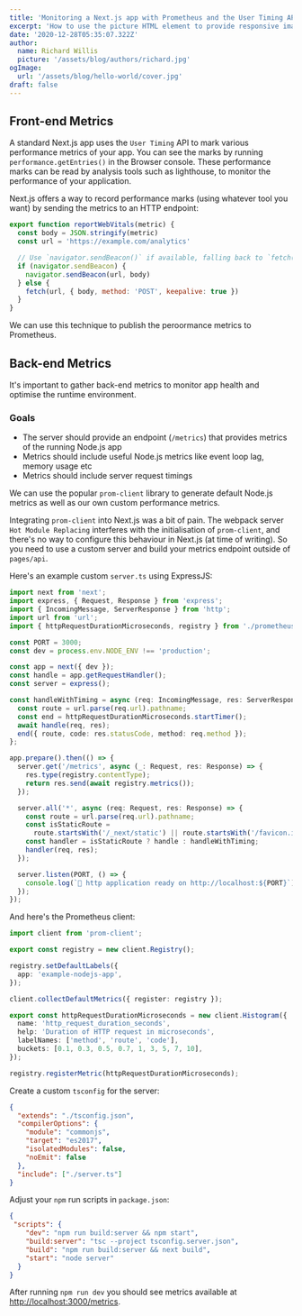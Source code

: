 ```yaml
---
title: 'Monitoring a Next.js app with Prometheus and the User Timing API'
excerpt: 'How to use the picture HTML element to provide responsive images.'
date: '2020-12-28T05:35:07.322Z'
author:
  name: Richard Willis
  picture: '/assets/blog/authors/richard.jpg'
ogImage:
  url: '/assets/blog/hello-world/cover.jpg'
draft: false
---
```


## Front-end Metrics

A standard Next.js app uses the `User Timing` API to mark various performance metrics of your app. You can see the marks by running `performance.getEntries()` in the Browser console. These performance marks can be read by analysis tools such as lighthouse, to monitor the performance of your application.

Next.js offers a way to record performance marks (using whatever tool you want) by sending the metrics to an HTTP endpoint:

```js
export function reportWebVitals(metric) {
  const body = JSON.stringify(metric)
  const url = 'https://example.com/analytics'

  // Use `navigator.sendBeacon()` if available, falling back to `fetch()`.
  if (navigator.sendBeacon) {
    navigator.sendBeacon(url, body)
  } else {
    fetch(url, { body, method: 'POST', keepalive: true })
  }
}
```

We can use this technique to publish the peroormance metrics to Prometheus.

## Back-end Metrics

It's important to gather back-end metrics to monitor app health and optimise the runtime environment.

### Goals

- The server should provide an endpoint (`/metrics`) that provides metrics of the running Node.js app
- Metrics should include useful Node.js metrics like event loop lag, memory usage etc
- Metrics should include server request timings

We can use the popular `prom-client` library to generate default Node.js metrics as well as our own custom performance metrics.

Integrating `prom-client` into Next.js was a bit of pain. The webpack server `Hot Module Replacing` interferes with the initialisation of `prom-client`, and there's no way to configure this behaviour in Next.js (at time of writing). So you need to use a custom server and build your metrics endpoint outside of `pages/api`.

Here's an example custom `server.ts` using ExpressJS:

```ts
import next from 'next';
import express, { Request, Response } from 'express';
import { IncomingMessage, ServerResponse } from 'http';
import url from 'url';
import { httpRequestDurationMicroseconds, registry } from './prometheus/client';

const PORT = 3000;
const dev = process.env.NODE_ENV !== 'production';

const app = next({ dev });
const handle = app.getRequestHandler();
const server = express();

const handleWithTiming = async (req: IncomingMessage, res: ServerResponse) => {
  const route = url.parse(req.url).pathname;
  const end = httpRequestDurationMicroseconds.startTimer();
  await handle(req, res);
  end({ route, code: res.statusCode, method: req.method });
};

app.prepare().then(() => {
  server.get('/metrics', async (_: Request, res: Response) => {
    res.type(registry.contentType);
    return res.send(await registry.metrics());
  });

  server.all('*', async (req: Request, res: Response) => {
    const route = url.parse(req.url).pathname;
    const isStaticRoute =
      route.startsWith('/_next/static') || route.startsWith('/favicon.ico');
    const handler = isStaticRoute ? handle : handleWithTiming;
    handler(req, res);
  });

  server.listen(PORT, () => {
    console.log(`🚀 http application ready on http://localhost:${PORT}`);
  });
});
```

And here's the Prometheus client:

```ts
import client from 'prom-client';

export const registry = new client.Registry();

registry.setDefaultLabels({
  app: 'example-nodejs-app',
});

client.collectDefaultMetrics({ register: registry });

export const httpRequestDurationMicroseconds = new client.Histogram({
  name: 'http_request_duration_seconds',
  help: 'Duration of HTTP request in microseconds',
  labelNames: ['method', 'route', 'code'],
  buckets: [0.1, 0.3, 0.5, 0.7, 1, 3, 5, 7, 10],
});

registry.registerMetric(httpRequestDurationMicroseconds);
```

Create a custom `tsconfig` for the server:

```json
{
  "extends": "./tsconfig.json",
  "compilerOptions": {
    "module": "commonjs",
    "target": "es2017",
    "isolatedModules": false,
    "noEmit": false
  },
  "include": ["./server.ts"]
}
```

Adjust your `npm` run scripts in `package.json`:

```json
{
 "scripts": {
    "dev": "npm run build:server && npm start",
    "build:server": "tsc --project tsconfig.server.json",
    "build": "npm run build:server && next build",
    "start": "node server"
  }
}
```

After running `npm run dev` you should see metrics available at [http://localhost:3000/metrics](http://localhost:3000/metrics).
